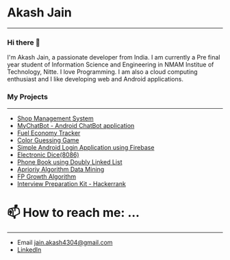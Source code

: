 # Akash Jain
****
### Hi there 👋
I'm Akash Jain, a passionate developer from India. I am currently a Pre final year student of Information Science and Engineering in NMAM Institue of Technology, Nitte. I love Programming. I am also a cloud computing enthusiast and I like developing web and Android applications.

### My Projects
****
- [Shop Management System](https://github.com/akashjain04/Shop-Management-System) 
- [MyChatBot - Android ChatBot application](https://github.com/akashjain04/MyChatBot)
- [Fuel Economy Tracker](https://github.com/akashjain04/Fuel_Economy_Tracker)
- [Color Guessing Game](https://github.com/akashjain04/ColorGuessingGame)
- [Simple Android Login Application using Firebase](https://github.com/akashjain04/LoginApplication_using_Firebase)
- [Electronic Dice(8086)](https://github.com/akashjain04/Electronic-Dice)
- [Phone Book using Doubly Linked List](https://github.com/akashjain04/Phone-Book-with-DLL)
- [Aprioriy Algorithm Data Mining](https://github.com/akashjain04/AprioriAlgorithm)
- [FP Growth Algorithm](https://github.com/akashjain04/FPGrowthAlgorithm)
- [Interview Preparation Kit - Hackerrank](https://github.com/akashjain04/Interview-Preparation-Kit)

# 📫 How to reach me: ...
****
- Email jain.akash4304@gmail.com
- [LinkedIn](https://www.linkedin.com/in/akash-jain-mangalore/)

<!--
**akashjain04/akashjain04** is a ✨ _special_ ✨ repository because its `README.md` (this file) appears on your GitHub profile.

Here are some ideas to get you started:

- 🔭 I’m currently working on ...
- 🌱 I’m currently learning ...
- 👯 I’m looking to collaborate on ...
- 🤔 I’m looking for help with ...
- 💬 Ask me about ...
- 📫 How to reach me: ...
- 😄 Pronouns: ...
- ⚡ Fun fact: ...
-->

